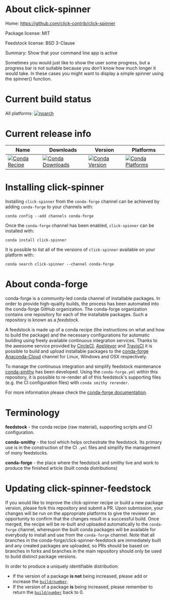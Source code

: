 About click-spinner
===================

Home: https://github.com/click-contrib/click-spinner

Package license: MIT

Feedstock license: BSD 3-Clause

Summary: Show that your command line app is active

Sometimes you would just like to show the user some progress, but a
progress bar is not suitable because you don’t know how much longer it
would take. In these cases you might want to display a simple spinner
using the spinner() function.


Current build status
====================

All platforms:
[![noarch](https://img.shields.io/circleci/project/github/conda-forge/click-spinner-feedstock/master.svg?label=noarch)](https://circleci.com/gh/conda-forge/click-spinner-feedstock)

Current release info
====================

| Name | Downloads | Version | Platforms |
| --- | --- | --- | --- |
| [![Conda Recipe](https://img.shields.io/badge/recipe-click--spinner-green.svg)](https://anaconda.org/conda-forge/click-spinner) | [![Conda Downloads](https://img.shields.io/conda/dn/conda-forge/click-spinner.svg)](https://anaconda.org/conda-forge/click-spinner) | [![Conda Version](https://img.shields.io/conda/vn/conda-forge/click-spinner.svg)](https://anaconda.org/conda-forge/click-spinner) | [![Conda Platforms](https://img.shields.io/conda/pn/conda-forge/click-spinner.svg)](https://anaconda.org/conda-forge/click-spinner) |

Installing click-spinner
========================

Installing `click-spinner` from the `conda-forge` channel can be achieved by adding `conda-forge` to your channels with:

```
conda config --add channels conda-forge
```

Once the `conda-forge` channel has been enabled, `click-spinner` can be installed with:

```
conda install click-spinner
```

It is possible to list all of the versions of `click-spinner` available on your platform with:

```
conda search click-spinner --channel conda-forge
```


About conda-forge
=================

conda-forge is a community-led conda channel of installable packages.
In order to provide high-quality builds, the process has been automated into the
conda-forge GitHub organization. The conda-forge organization contains one repository
for each of the installable packages. Such a repository is known as a *feedstock*.

A feedstock is made up of a conda recipe (the instructions on what and how to build
the package) and the necessary configurations for automatic building using freely
available continuous integration services. Thanks to the awesome service provided by
[CircleCI](https://circleci.com/), [AppVeyor](https://www.appveyor.com/)
and [TravisCI](https://travis-ci.org/) it is possible to build and upload installable
packages to the [conda-forge](https://anaconda.org/conda-forge)
[Anaconda-Cloud](https://anaconda.org/) channel for Linux, Windows and OSX respectively.

To manage the continuous integration and simplify feedstock maintenance
[conda-smithy](https://github.com/conda-forge/conda-smithy) has been developed.
Using the ``conda-forge.yml`` within this repository, it is possible to re-render all of
this feedstock's supporting files (e.g. the CI configuration files) with ``conda smithy rerender``.

For more information please check the [conda-forge documentation](https://conda-forge.org/docs/).

Terminology
===========

**feedstock** - the conda recipe (raw material), supporting scripts and CI configuration.

**conda-smithy** - the tool which helps orchestrate the feedstock.
                   Its primary use is in the construction of the CI ``.yml`` files
                   and simplify the management of *many* feedstocks.

**conda-forge** - the place where the feedstock and smithy live and work to
                  produce the finished article (built conda distributions)


Updating click-spinner-feedstock
================================

If you would like to improve the click-spinner recipe or build a new
package version, please fork this repository and submit a PR. Upon submission,
your changes will be run on the appropriate platforms to give the reviewer an
opportunity to confirm that the changes result in a successful build. Once
merged, the recipe will be re-built and uploaded automatically to the
`conda-forge` channel, whereupon the built conda packages will be available for
everybody to install and use from the `conda-forge` channel.
Note that all branches in the conda-forge/click-spinner-feedstock are
immediately built and any created packages are uploaded, so PRs should be based
on branches in forks and branches in the main repository should only be used to
build distinct package versions.

In order to produce a uniquely identifiable distribution:
 * If the version of a package **is not** being increased, please add or increase
   the [``build/number``](https://conda.io/docs/user-guide/tasks/build-packages/define-metadata.html#build-number-and-string).
 * If the version of a package **is** being increased, please remember to return
   the [``build/number``](https://conda.io/docs/user-guide/tasks/build-packages/define-metadata.html#build-number-and-string)
   back to 0.
